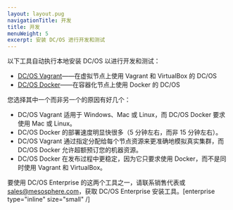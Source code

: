 ```yaml
---
layout: layout.pug
navigationTitle: 开发
title: 开发
menuWeight: 5
excerpt: 安装 DC/OS 进行开发和测试
---
```

 
以下工具自动执行本地安装 DC/OS 以进行开发和测试：

- [DC/OS Vagrant](https://github.com/dcos/dcos-vagrant/)——在虚拟节点上使用 Vagrant 和 VirtualBox 的 DC/OS
- [DC/OS Docker](https://github.com/dcos/dcos-docker/)——在容器化节点上使用 Docker 的 DC/OS

您选择其中一个而非另一个的原因有好几个：

- DC/OS Vagrant 适用于 Windows、Mac 或 Linux，而 DC/OS Docker 要求使用 Mac 或 Linux。
- DC/OS Docker 的部署速度明显快很多（5 分钟左右，而非 15 分钟左右）。
- DC/OS Vagrant 通过指定分配给每个节点资源来更准确地模拟真实集群，而 DC/OS Docker 允许超额预订您的机器资源。
- DC/OS Docker 在发布过程中更稳定，因为它只要求使用 Docker，而不是同时使用 Vagrant 和 VirtualBox。

要使用 DC/OS Enterprise 的这两个工具之一，请联系销售代表或 <a href="mailto:sales@mesosphere.com">sales@mesosphere.com</a>，获取 DC/OS Enterprise 安装工具。[enterprise type="inline" size="small" /]
